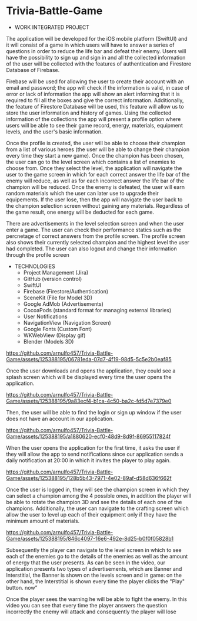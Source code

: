 # Trivia-Battle-Game
- WORK INTEGRATED PROJECT

<p>The application will be developed for the iOS mobile platform (SwiftUI) and it will consist of a game in which users will have to answer a series of questions in order to reduce the life bar and defeat their enemy. Users will have the possibility to sign up and sign in and all the collected information of the user will be collected with the features of authentication and Firestore Database of Firebase.</p>
  
<p>Firebase will be used for allowing the user to create their account with an email and password; the app will check if the information is valid, in case of error or lack of information the app will show an alert informing that it is required to fill all the boxes and give the correct information. Additionally, the feature of Firestore Database will be used, this feature will allow us to store the user information and history of games. Using the collected information of the collections the app will present a profile option where users will be able to see their game record, energy, materials, equipment levels, and the user's basic information.</p>
  
<p>Once the profile is created, the user will be able to choose their champion from a list of various heroes (the user will be able to change their champion every time they start a new game). Once the champion has been chosen, the user can go to the level screen which contains a list of enemies to choose from. Once they select the level, the application will navigate the user to the game screen in which for each correct answer the life bar of the enemy will reduce, as well as for each incorrect answer the life bar of the champion will be reduced. Once the enemy is defeated, the user will earn random materials which the user can later use to upgrade their equipements. If the user lose, then the app will navigate the user back to the champion selection screen without gaining any materials. Regardless of the game result, one energy will be deducted for each game.</p>

<p>There are advertisements in the level selection screen and when the user enter a game. The user can check their performance statics such as the percnetage of correct answers from the profile screen. The profile screen also shows their currently selected champion and the highest level the user had completed. The user can also logout and change their information through the profile screen</p>

- TECHNOLOGIES
  - Project Management (Jira)
  - GitHub (version control)
  - SwiftUI
  - Firebase (Firestore/Authentication)
  - SceneKit (File for Model 3D)
  - Google AdMob (Advertisements)
  - CocoaPods (standard format for managing external libraries)
  - User Notifications
  - NavigationView (Navigation Screen)
  - Google Fonts (Custom Font)
  - WKWebView (Display gif)
  - Blender (Models 3D)
 
https://github.com/arnulfo457/Trivia-Battle-Game/assets/125388195/06781eda-07d7-4f19-98d5-5c5e2b0eaf85

Once the user downloads and opens the application, they could see a splash screen which will be displayed every time the user opens the application.

https://github.com/arnulfo457/Trivia-Battle-Game/assets/125388195/9a83ecf4-b1ca-4c50-ba2c-fd5d7e7379e0

Then, the user will be able to find the login or sign up window if the user does not have an account in our application.

https://github.com/arnulfo457/Trivia-Battle-Game/assets/125388195/a1880620-ecf0-48d9-8d9f-86955117824f

When the user opens the application for the first time, it asks the user if they will allow the app to send notifications since our application sends a daily notification at 20:00 in which it invites the player to play again.

https://github.com/arnulfo457/Trivia-Battle-Game/assets/125388195/128b5b43-7971-4e02-89af-d58d636f662f

Once the user is logged in, they will see the champion screen in which they can select a champion among the 4 possible ones, in addition the player will be able to rotate the champion 3D and see the details of each one of the champions.
Additionally, the user can navigate to the crafting screen which allow the user to level up each of their equipment only if they have the minimum amount of materials.

https://github.com/arnulfo457/Trivia-Battle-Game/assets/125388195/846c4097-16e6-492e-8d25-b0f0f05828b1

Subsequently the player can navigate to the level screen in which to see each of the enemies go to the details of the enemies as well as the amount of energy that the user presents.
As can be seen in the video, our application presents two types of advertisements, which are Banner and Interstitial, the Banner is shown on the levels screen and in game: on the other hand, the Interstitial is shown every time the player clicks the "Play" button. now”



Once the player sees the warning he will be able to fight the enemy.
In this video you can see that every time the player answers the question incorrectly the enemy will attack and consequently the player will lose
